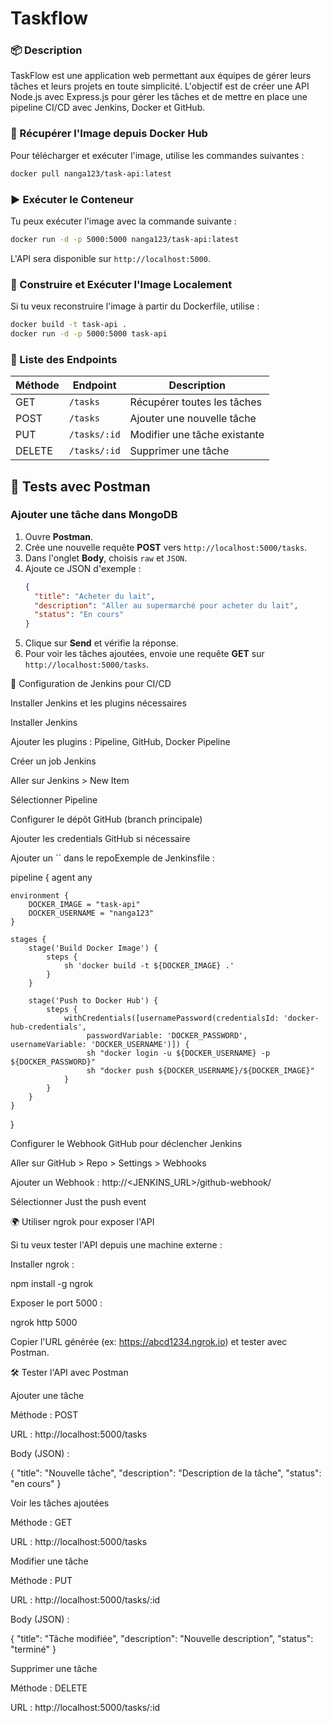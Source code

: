 # Taskflow
### 📦 Description  
TaskFlow est une application web permettant aux équipes de gérer leurs tâches et leurs projets en toute simplicité. L'objectif est de créer une API Node.js avec Express.js pour gérer les tâches et de mettre en place une pipeline CI/CD avec Jenkins, Docker et GitHub. 

### 🐳 Récupérer l'Image depuis Docker Hub  
Pour télécharger et exécuter l'image, utilise les commandes suivantes :  

```bash
docker pull nanga123/task-api:latest
```

### ▶️ Exécuter le Conteneur  
Tu peux exécuter l'image avec la commande suivante :  

```bash
docker run -d -p 5000:5000 nanga123/task-api:latest
```

L'API sera disponible sur `http://localhost:5000`.

### 🔧 Construire et Exécuter l'Image Localement  
Si tu veux reconstruire l'image à partir du Dockerfile, utilise :  

```bash
docker build -t task-api .
docker run -d -p 5000:5000 task-api
```

### 📜 Liste des Endpoints  
| Méthode | Endpoint      | Description |
|---------|-------------|------------|
| GET     | `/tasks`    | Récupérer toutes les tâches |
| POST    | `/tasks`    | Ajouter une nouvelle tâche |
| PUT     | `/tasks/:id` | Modifier une tâche existante |
| DELETE  | `/tasks/:id` | Supprimer une tâche |

## 🔬 Tests avec Postman
### Ajouter une tâche dans MongoDB
1. Ouvre **Postman**.
2. Crée une nouvelle requête **POST** vers `http://localhost:5000/tasks`.
3. Dans l'onglet **Body**, choisis `raw` et `JSON`.
4. Ajoute ce JSON d'exemple :
   ```json
   {
     "title": "Acheter du lait",
     "description": "Aller au supermarché pour acheter du lait",
     "status": "En cours"
   }
   ```
5. Clique sur **Send** et vérifie la réponse.
6. Pour voir les tâches ajoutées, envoie une requête **GET** sur `http://localhost:5000/tasks`.

🚀 Configuration de Jenkins pour CI/CD

Installer Jenkins et les plugins nécessaires

Installer Jenkins

Ajouter les plugins : Pipeline, GitHub, Docker Pipeline

Créer un job Jenkins

Aller sur Jenkins > New Item

Sélectionner Pipeline

Configurer le dépôt GitHub (branch principale)

Ajouter les credentials GitHub si nécessaire

Ajouter un `` dans le repoExemple de Jenkinsfile :

pipeline {
    agent any

    environment {
        DOCKER_IMAGE = "task-api"
        DOCKER_USERNAME = "nanga123"
    }

    stages {
        stage('Build Docker Image') {
            steps {
                sh 'docker build -t ${DOCKER_IMAGE} .'
            }
        }

        stage('Push to Docker Hub') {
            steps {
                withCredentials([usernamePassword(credentialsId: 'docker-hub-credentials',
                     passwordVariable: 'DOCKER_PASSWORD', usernameVariable: 'DOCKER_USERNAME')]) {
                     sh "docker login -u ${DOCKER_USERNAME} -p ${DOCKER_PASSWORD}"
                     sh "docker push ${DOCKER_USERNAME}/${DOCKER_IMAGE}"
                }
            }
        }
    }
}

Configurer le Webhook GitHub pour déclencher Jenkins

Aller sur GitHub > Repo > Settings > Webhooks

Ajouter un Webhook : http://<JENKINS_URL>/github-webhook/

Sélectionner Just the push event

🌍 Utiliser ngrok pour exposer l'API

Si tu veux tester l'API depuis une machine externe :

Installer ngrok :

npm install -g ngrok

Exposer le port 5000 :

ngrok http 5000

Copier l'URL générée (ex: https://abcd1234.ngrok.io) et tester avec Postman.

🛠 Tester l'API avec Postman

Ajouter une tâche

Méthode : POST

URL : http://localhost:5000/tasks

Body (JSON) :

{
  "title": "Nouvelle tâche",
  "description": "Description de la tâche",
  "status": "en cours"
}

Voir les tâches ajoutées

Méthode : GET

URL : http://localhost:5000/tasks

Modifier une tâche

Méthode : PUT

URL : http://localhost:5000/tasks/:id

Body (JSON) :

{
  "title": "Tâche modifiée",
  "description": "Nouvelle description",
  "status": "terminé"
}

Supprimer une tâche

Méthode : DELETE

URL : http://localhost:5000/tasks/:id



